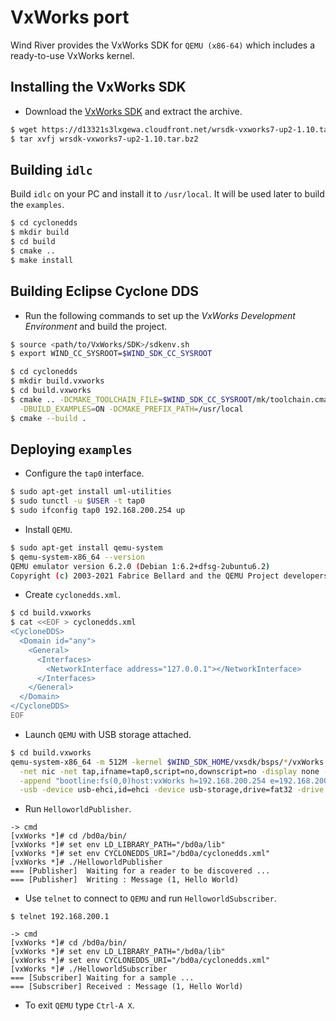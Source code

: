 # VxWorks port

Wind River provides the VxWorks SDK for `QEMU (x86-64)` which includes a ready-to-use VxWorks kernel.

## Installing the VxWorks SDK

[1]: https://labs.windriver.com/vxworks-sdk/#read
[2]: https://forums.windriver.com/t/vxworks-software-development-kit-sdk/43

 * Download the [VxWorks SDK][2] and extract the archive.

```bash
$ wget https://d13321s3lxgewa.cloudfront.net/wrsdk-vxworks7-up2-1.10.tar.bz2
$ tar xvfj wrsdk-vxworks7-up2-1.10.tar.bz2
```

## Building `idlc`

Build `idlc` on your PC and install it to `/usr/local`. It will be used later to build the `examples`.

```bash
$ cd cyclonedds
$ mkdir build
$ cd build
$ cmake ..
$ make install
```

## Building Eclipse Cyclone DDS

[3]: https://d13321s3lxgewa.cloudfront.net/downloads/wrsdk-vxworks7-docs/2403/README_qemu.html

 * Run the following commands to set up the *VxWorks Development Environment* and build the project.

```bash
$ source <path/to/VxWorks/SDK>/sdkenv.sh
$ export WIND_CC_SYSROOT=$WIND_SDK_CC_SYSROOT
```

```bash
$ cd cyclonedds
$ mkdir build.vxworks
$ cd build.vxworks
$ cmake .. -DCMAKE_TOOLCHAIN_FILE=$WIND_SDK_CC_SYSROOT/mk/toolchain.cmake \
  -DBUILD_EXAMPLES=ON -DCMAKE_PREFIX_PATH=/usr/local
$ cmake --build .
```

## Deploying `examples`

 * Configure the `tap0` interface.

```bash
$ sudo apt-get install uml-utilities
$ sudo tunctl -u $USER -t tap0
$ sudo ifconfig tap0 192.168.200.254 up
```

 * Install `QEMU`.

```bash
$ sudo apt-get install qemu-system
$ qemu-system-x86_64 --version
QEMU emulator version 6.2.0 (Debian 1:6.2+dfsg-2ubuntu6.2)
Copyright (c) 2003-2021 Fabrice Bellard and the QEMU Project developers
```

 * Create `cyclonedds.xml`.

```bash
$ cd build.vxworks
$ cat <<EOF > cyclonedds.xml
<CycloneDDS>
  <Domain id="any">
    <General>
      <Interfaces>
        <NetworkInterface address="127.0.0.1"></NetworkInterface>
      </Interfaces>
    </General>
  </Domain>
</CycloneDDS>
EOF
``` 
 
 
 * Launch `QEMU` with USB storage attached.
 
```bash
$ cd build.vxworks
qemu-system-x86_64 -m 512M -kernel $WIND_SDK_HOME/vxsdk/bsps/*/vxWorks \
  -net nic -net tap,ifname=tap0,script=no,downscript=no -display none -serial mon:stdio \
  -append "bootline:fs(0,0)host:vxWorks h=192.168.200.254 e=192.168.200.1 g=192.168.200.254 u=target pw=vxTarget o=gei0" \
  -usb -device usb-ehci,id=ehci -device usb-storage,drive=fat32 -drive file=fat:rw:`pwd`,id=fat32,format=raw,if=none
```

 * Run `HelloworldPublisher`.
 
```
-> cmd
[vxWorks *]# cd /bd0a/bin/
[vxWorks *]# set env LD_LIBRARY_PATH="/bd0a/lib"
[vxWorks *]# set env CYCLONEDDS_URI="/bd0a/cyclonedds.xml"
[vxWorks *]# ./HelloworldPublisher
=== [Publisher]  Waiting for a reader to be discovered ...
=== [Publisher]  Writing : Message (1, Hello World)
```

 * Use `telnet` to connect to `QEMU` and run `HelloworldSubscriber`.
 
```
$ telnet 192.168.200.1

-> cmd
[vxWorks *]# cd /bd0a/bin/
[vxWorks *]# set env LD_LIBRARY_PATH="/bd0a/lib"
[vxWorks *]# set env CYCLONEDDS_URI="/bd0a/cyclonedds.xml"
[vxWorks *]# ./HelloworldSubscriber
=== [Subscriber] Waiting for a sample ...
=== [Subscriber] Received : Message (1, Hello World)
```

 * To exit `QEMU` type `Ctrl-A X`.

